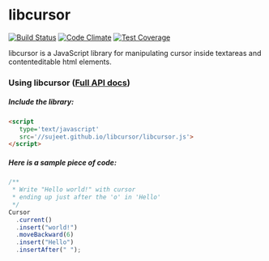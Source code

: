 libcursor
=========
[![Build Status](https://img.shields.io/travis/sujeet/libcursor/gh-pages.svg)](https://travis-ci.org/sujeet/libcursor)
[![Code Climate](https://img.shields.io/codeclimate/github/sujeet/libcursor.svg)](https://codeclimate.com/github/sujeet/libcursor)
[![Test Coverage](https://img.shields.io/codecov/c/github/sujeet/libcursor/gh-pages.svg)](https://codecov.io/gh/sujeet/libcursor)

libcursor is a JavaScript library for manipulating cursor inside 
textareas and contenteditable html elements.

### Using libcursor ([Full API docs](//sujeet.github.io/libcursor/docs/Cursor.html))
##### Include the library:
```HTML
<script 
   type='text/javascript' 
   src='//sujeet.github.io/libcursor/libcursor.js'>
</script>
```

##### Here is a sample piece of code:
```javascript
/**
 * Write "Hello world!" with cursor 
 * ending up just after the 'o' in 'Hello' 
 */
Cursor
  .current()
  .insert("world!")
  .moveBackward(6)
  .insert("Hello")
  .insertAfter(" ");
```
